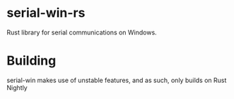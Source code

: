# serial-win-rs

Rust library for serial communications on Windows.

# Building

serial-win makes use of unstable features, and as such, only builds on Rust Nightly
